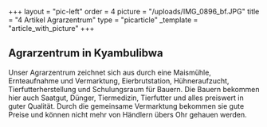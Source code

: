 +++
layout = "pic-left"
order = 4
picture = "/uploads/IMG_0896_bf.JPG"
title = "4 Artikel Agrarzentrum"
type = "picarticle"
_template = "article_with_picture"
+++

## Agrarzentrum in Kyambulibwa

Unser Agrarzentrum zeichnet sich aus durch eine Maismühle, Ernteaufnahme und Vermarktung, Eierbrutstation, Hühneraufzucht, Tierfutterherstellung und Schulungsraum für Bauern. Die Bauern bekommen hier auch Saatgut, Dünger, Tiermedizin, Tierfutter und alles preiswert in guter Qualität. Durch die gemeinsame Vermarktung bekommen sie gute Preise und können nicht mehr von Händlern übers Ohr gehauen werden.
